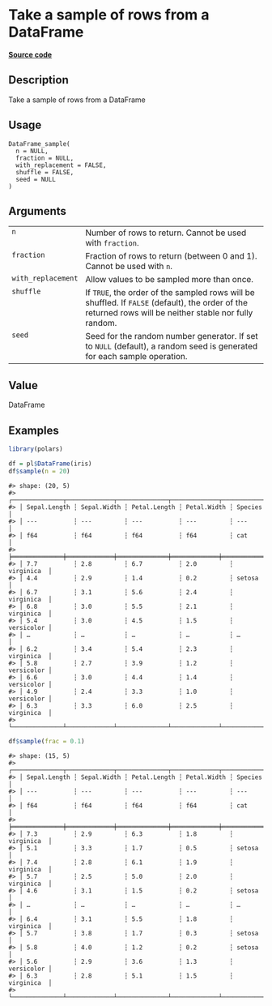 

# Take a sample of rows from a DataFrame

[**Source code**](https://github.com/pola-rs/r-polars/tree/main/R/dataframe__frame.R#L1790)

## Description

Take a sample of rows from a DataFrame

## Usage

<pre><code class='language-R'>DataFrame_sample(
  n = NULL,
  fraction = NULL,
  with_replacement = FALSE,
  shuffle = FALSE,
  seed = NULL
)
</code></pre>

## Arguments

<table>
<tr>
<td style="white-space: nowrap; font-family: monospace; vertical-align: top">
<code id="DataFrame_sample_:_n">n</code>
</td>
<td>
Number of rows to return. Cannot be used with <code>fraction</code>.
</td>
</tr>
<tr>
<td style="white-space: nowrap; font-family: monospace; vertical-align: top">
<code id="DataFrame_sample_:_fraction">fraction</code>
</td>
<td>
Fraction of rows to return (between 0 and 1). Cannot be used with
<code>n</code>.
</td>
</tr>
<tr>
<td style="white-space: nowrap; font-family: monospace; vertical-align: top">
<code id="DataFrame_sample_:_with_replacement">with_replacement</code>
</td>
<td>
Allow values to be sampled more than once.
</td>
</tr>
<tr>
<td style="white-space: nowrap; font-family: monospace; vertical-align: top">
<code id="DataFrame_sample_:_shuffle">shuffle</code>
</td>
<td>
If <code>TRUE</code>, the order of the sampled rows will be shuffled. If
<code>FALSE</code> (default), the order of the returned rows will be
neither stable nor fully random.
</td>
</tr>
<tr>
<td style="white-space: nowrap; font-family: monospace; vertical-align: top">
<code id="DataFrame_sample_:_seed">seed</code>
</td>
<td>
Seed for the random number generator. If set to <code>NULL</code>
(default), a random seed is generated for each sample operation.
</td>
</tr>
</table>

## Value

DataFrame

## Examples

``` r
library(polars)

df = pl$DataFrame(iris)
df$sample(n = 20)
```

    #> shape: (20, 5)
    #> ┌──────────────┬─────────────┬──────────────┬─────────────┬────────────┐
    #> │ Sepal.Length ┆ Sepal.Width ┆ Petal.Length ┆ Petal.Width ┆ Species    │
    #> │ ---          ┆ ---         ┆ ---          ┆ ---         ┆ ---        │
    #> │ f64          ┆ f64         ┆ f64          ┆ f64         ┆ cat        │
    #> ╞══════════════╪═════════════╪══════════════╪═════════════╪════════════╡
    #> │ 7.7          ┆ 2.8         ┆ 6.7          ┆ 2.0         ┆ virginica  │
    #> │ 4.4          ┆ 2.9         ┆ 1.4          ┆ 0.2         ┆ setosa     │
    #> │ 6.7          ┆ 3.1         ┆ 5.6          ┆ 2.4         ┆ virginica  │
    #> │ 6.8          ┆ 3.0         ┆ 5.5          ┆ 2.1         ┆ virginica  │
    #> │ 5.4          ┆ 3.0         ┆ 4.5          ┆ 1.5         ┆ versicolor │
    #> │ …            ┆ …           ┆ …            ┆ …           ┆ …          │
    #> │ 6.2          ┆ 3.4         ┆ 5.4          ┆ 2.3         ┆ virginica  │
    #> │ 5.8          ┆ 2.7         ┆ 3.9          ┆ 1.2         ┆ versicolor │
    #> │ 6.6          ┆ 3.0         ┆ 4.4          ┆ 1.4         ┆ versicolor │
    #> │ 4.9          ┆ 2.4         ┆ 3.3          ┆ 1.0         ┆ versicolor │
    #> │ 6.3          ┆ 3.3         ┆ 6.0          ┆ 2.5         ┆ virginica  │
    #> └──────────────┴─────────────┴──────────────┴─────────────┴────────────┘

``` r
df$sample(frac = 0.1)
```

    #> shape: (15, 5)
    #> ┌──────────────┬─────────────┬──────────────┬─────────────┬────────────┐
    #> │ Sepal.Length ┆ Sepal.Width ┆ Petal.Length ┆ Petal.Width ┆ Species    │
    #> │ ---          ┆ ---         ┆ ---          ┆ ---         ┆ ---        │
    #> │ f64          ┆ f64         ┆ f64          ┆ f64         ┆ cat        │
    #> ╞══════════════╪═════════════╪══════════════╪═════════════╪════════════╡
    #> │ 7.3          ┆ 2.9         ┆ 6.3          ┆ 1.8         ┆ virginica  │
    #> │ 5.1          ┆ 3.3         ┆ 1.7          ┆ 0.5         ┆ setosa     │
    #> │ 7.4          ┆ 2.8         ┆ 6.1          ┆ 1.9         ┆ virginica  │
    #> │ 5.7          ┆ 2.5         ┆ 5.0          ┆ 2.0         ┆ virginica  │
    #> │ 4.6          ┆ 3.1         ┆ 1.5          ┆ 0.2         ┆ setosa     │
    #> │ …            ┆ …           ┆ …            ┆ …           ┆ …          │
    #> │ 6.4          ┆ 3.1         ┆ 5.5          ┆ 1.8         ┆ virginica  │
    #> │ 5.7          ┆ 3.8         ┆ 1.7          ┆ 0.3         ┆ setosa     │
    #> │ 5.8          ┆ 4.0         ┆ 1.2          ┆ 0.2         ┆ setosa     │
    #> │ 5.6          ┆ 2.9         ┆ 3.6          ┆ 1.3         ┆ versicolor │
    #> │ 6.3          ┆ 2.8         ┆ 5.1          ┆ 1.5         ┆ virginica  │
    #> └──────────────┴─────────────┴──────────────┴─────────────┴────────────┘
